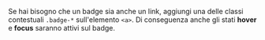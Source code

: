 Se hai bisogno che un badge sia anche un link, aggiungi una delle classi contestuali `.badge-*` sull'elemento `<a>`. Di conseguenza anche gli stati **hover** e **focus** saranno attivi sul badge.
